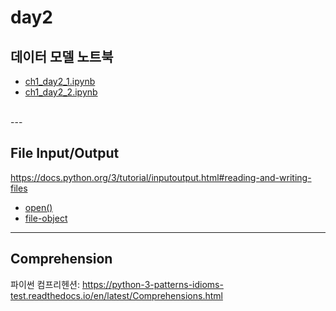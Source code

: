 # day2

## 데이터 모델 노트북

- [ch1_day2_1.ipynb](/day2/ch1_day2_1.ipynb)
- [ch1_day2_2.ipynb](/day2/ch1_day2_2.ipynb)


<br>
---

## File Input/Output

https://docs.python.org/3/tutorial/inputoutput.html#reading-and-writing-files

- [open()](https://docs.python.org/3/library/functions.html#open)
- [file-object](https://docs.python.org/3/glossary.html#term-file-object)

---

## Comprehension

파이썬 컴프리헨션: https://python-3-patterns-idioms-test.readthedocs.io/en/latest/Comprehensions.html
